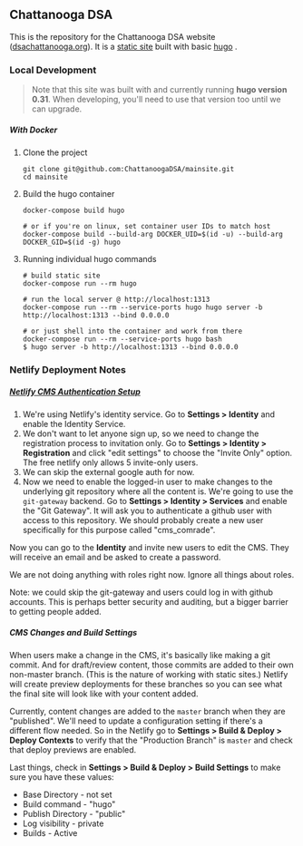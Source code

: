 ## Chattanooga DSA

This is the repository for the Chattanooga DSA website ([dsachattanooga.org](https://dsachattanooga.org)). It is a [static site](https://davidwalsh.name/introduction-static-site-generators) built with basic [hugo](https://gohugo.io/) . 

### Local Development

> Note that this site was built with and currently running **hugo version 0.31**. When developing, you'll need to use that version too until we can upgrade.

##### With Docker

1. Clone the project

   ```
   git clone git@github.com:ChattanoogaDSA/mainsite.git
   cd mainsite
   ```

2. Build the hugo container

   ```
   docker-compose build hugo
   
   # or if you're on linux, set container user IDs to match host
   docker-compose build --build-arg DOCKER_UID=$(id -u) --build-arg DOCKER_GID=$(id -g) hugo 
   ```

3. Running individual hugo commands

   ```
   # build static site
   docker-compose run --rm hugo
   
   # run the local server @ http://localhost:1313
   docker-compose run --rm --service-ports hugo hugo server -b http://localhost:1313 --bind 0.0.0.0
   
   # or just shell into the container and work from there
   docker-compose run --rm --service-ports hugo bash
   $ hugo server -b http://localhost:1313 --bind 0.0.0.0
   ```

### Netlify Deployment Notes

##### [Netlify CMS Authentication Setup](https://www.netlifycms.org/docs/add-to-your-site/#enable-identity-and-git-gateway)

1. We're using Netlify's identity service. Go to **Settings > Identity** and enable the Identity Service.
2. We don't want to let anyone sign up, so we need to change the registration process to invitation only. Go to **Settings > Identity > Registration** and click "edit settings" to choose the "Invite Only" option. The free netlify only allows 5 invite-only users. 
3. We can skip the external google auth for now. 
4. Now we need to enable the logged-in user to make changes to the underlying git repository where all the content is. We're going to use the `git-gateway` backend. Go to **Settings > Identity > Services** and enable the "Git Gateway". It will ask you to authenticate a github user with access to this repository. We should probably create a new user specifically for this purpose called "cms_comrade". 

Now you can go to the **Identity** and invite new users to edit the CMS. They will receive an email and be asked to create a password. 

We are not doing anything with roles right now. Ignore all things about roles.

Note: we could skip the git-gateway and users could log in with github accounts. This is perhaps better security and auditing, but a bigger barrier to getting people added. 

##### CMS Changes and Build Settings

When users make a change in the CMS, it's basically like making a git commit. And for draft/review content, those commits are added to their own non-master branch. (This is the nature of working with static sites.) Netlify will create preview deployments for these branches so you can see what the final site will look like with your content added.

Currently, content changes are added to the `master` branch when they are "published". We'll need to update a configuration setting if there's a different flow needed. So in the Netlify go to **Settings > Build & Deploy > Deploy Contexts** to verify that the "Production Branch" is `master` and check that deploy previews are enabled.

Last things, check in **Settings > Build & Deploy > Build Settings** to make sure you have these values:

* Base Directory - not set
* Build command - "hugo"
* Publish Directory - "public"
* Log visibility - private
* Builds - Active

